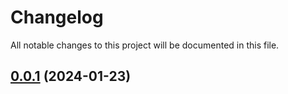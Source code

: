 <!--- BEGIN HEADER -->

# Changelog

All notable changes to this project will be documented in this file.
<!--- END HEADER -->

## [0.0.1](https://github.com/cgarciagarcia/backend-template/compare/0.0.0...v0.0.1) (2024-01-23)


